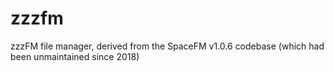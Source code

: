 # zzzfm

zzzFM file manager,  derived from the SpaceFM v1.0.6 codebase (which had been unmaintained since 2018)